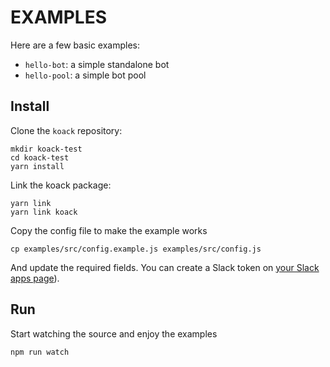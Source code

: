# EXAMPLES

Here are a few basic examples:

- `hello-bot`: a simple standalone bot
- `hello-pool`: a simple bot pool

## Install

Clone the `koack` repository:

```
mkdir koack-test
cd koack-test
yarn install
```

Link the koack package:

```
yarn link
yarn link koack
```

Copy the config file to make the example works

```
cp examples/src/config.example.js examples/src/config.js
```

And update the required fields. You can create a Slack token on [your Slack apps page](https://api.slack.com/apps)).

## Run

Start watching the source and enjoy the examples

```
npm run watch
```
